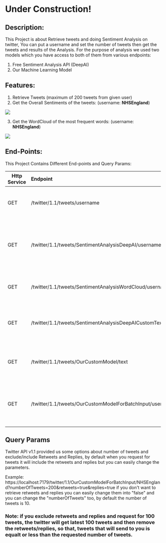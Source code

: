 # Under Construction!

## Description:
This Project is about Retrieve tweets and doing Sentiment Analysis on twitter, You can put a username and set the number of tweets then get the tweets and results of the Analysis.
For the purpose of analysis we used two models which you have access to both of them from various endpoints:

1. Free Sentiment Analysis API (DeepAI)
2. Our Machine Learning Model

## Features:
1. Retrieve Tweets (maximum of 200 tweets from given user)
2. Get the Overall Sentiments of the tweets: (username: **NHSEngland**)

  ![](https://github.com/vahidkianfar/Twitter-Sentiment-Analysis/blob/master/Twitter-Sentiment-API/image/NHSEngland-SentimentAnalysis.png)

3. Get the WordCloud of the most frequent words: (username: **NHSEngland**)

  ![](https://github.com/vahidkianfar/Twitter-Sentiment-Analysis/blob/master/Twitter-Sentiment-API/image/NHSEngland-WordCloud.png)


## End-Points:

This Project Contains Different End-points and Query Params:

| Http Service |                         Endpoint                           |                              Outcome                                |
| ------ | :----------------------------------------------------------| :-------------------------------------------------------------------|
|  GET   | /twitter/1.1/tweets/username                               |  Returns the requested number of tweets                             |
|  GET   | /twitter/1.1/tweets/SentimentAnalysisDeepAI/username       |  Returns the Overall Sentiment Analysis of tweets from DeepAI model |
|  GET   | /twitter/1.1/tweets/SentimentAnalysisWordCloud/username    |  Returns the WordCloud of the tweets                                |
|  GET   | /twitter/1.1/tweets/SentimentAnalysisDeepAICustomText/text |  Check the Sentiment of given Text from DeepAI model                |
|  GET   | /twitter/1.1/tweets/OurCustomModel/text                    |  Check the Sentiment of given text from Our ML Model                | 
|  GET   | /twitter/1.1/tweets/OurCustomModelForBatchInput/username   |  Returns the Overall Sentiment Analysis of tweets from our ML model |


## Query Params

Twitter API v1.1 provided us some options about number of tweets and exclude/include Retweets and Replies, by default when you request for tweets it will include the retweets and replies but you can easily change the parameters.

Example: https://localhost:7179/twitter/1.1/OurCustomModelForBatchInput/NHSEngland?numberOfTweets=200&retweets=true&replies=true
if you don't want to retrieve retweets and replies you can easily change them into "false" and you can change the "numberOfTweets" too, by default the number of tweets is 10.

### Note: if you exclude retweets and replies and request for 100 tweets, the twitter will get latest 100 tweets and then remove the retweets/replies, so that, tweets that will send to you is equalt or less than the requested number of tweets.
